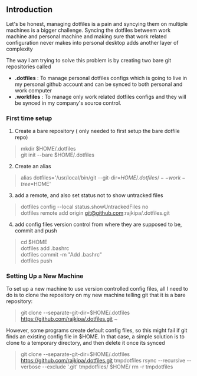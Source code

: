 ## Introduction
  Let's be honest, managing dotfiles is a pain and syncying them on multiple machines is a bigger challenge. Syncing the dotfiles betweem work machine and personal machine and making sure that work related configuration never makes into personal desktop adds another layer of complexity

  The way I am trying to solve this problem is by creating two bare git repositories called
  * **.dotfiles** : To manage personal dotfiles configs which is going to live in my personal github account and can be synced to both personal and work computer
  * **.workfiles** : To manage only work related dotfiles configs and they will be synced in my company's source control.


### First time setup
1. Create a bare repository ( only needed to first setup the bare dotfile repo)

>mkdir $HOME/.dotfiles  
>git init --bare $HOME/.dotfiles

2. Create an alias

>alias dotfiles='/usr/local/bin/git --git-dir=$HOME/.dotfiles/ --work-tree=$HOME'

3. add a remote, and also set status not to show untracked files

>dotfiles config --local status.showUntrackedFiles no  
>dotfiles remote add origin git@github.com:rajkipa/.dotfiles.git

4. add config files version control from where they are supposed to be, commit and push

>cd $HOME  
>dotfiles add .bashrc  
>dotfiles commit -m "Add .bashrc"  
>dotfiles push


### Setting Up a New Machine
To set up a new machine to use version controlled config files, all I need to do is to clone the repository on my new machine telling git that it is a bare repository:

>git clone --separate-git-dir=$HOME/.dotfiles https://github.com/rajkipa/.dotfiles.git ~

However, some programs create default config files, so this might fail if git finds an existing config file in $HOME. In that case, a simple solution is to clone to a temporary directory, and then delete it once its synced

>git clone --separate-git-dir=$HOME/.dotfiles https://github.com/rajkipa/.dotfiles.git tmpdotfiles
>rsync --recursive --verbose --exclude '.git' tmpdotfiles/ $HOME/
>rm -r tmpdotfiles
